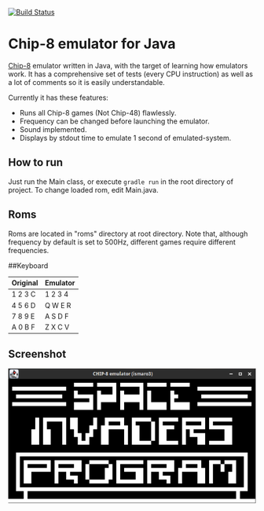 [![Build Status](https://travis-ci.org/ismaro3/Java-chip8-emulator.svg?branch=master)](https://travis-ci.org/ismaro3/Java-chip8-emulator)
# Chip-8 emulator for Java

[Chip-8](https://en.wikipedia.org/wiki/CHIP-8) emulator written in Java, with the target of learning how emulators work.
It has a comprehensive set of tests (every CPU instruction) as well as a lot of comments so it is easily understandable.

Currently it has these features:
* Runs all Chip-8 games (Not Chip-48) flawlessly.
* Frequency can be changed before launching the emulator.
* Sound implemented.
* Displays by stdout time to emulate 1 second of emulated-system.

## How to run
Just run the Main class, or execute `gradle run` in the root directory of project.
To change loaded rom, edit Main.java.

## Roms
Roms are located in "roms" directory at root directory. Note that, although frequency by default is set to 500Hz,
different games require different frequencies.

##Keyboard

| Original | Emulator |
|----------|----------|
| 1 2 3 C  | 1 2 3 4  |
| 4 5 6 D  | Q W E R  |
| 7 8 9 E  | A S D F  |
| A 0 B F  | Z X C V  |


## Screenshot
![Emulator running "Invaders"](screenshot.png)
